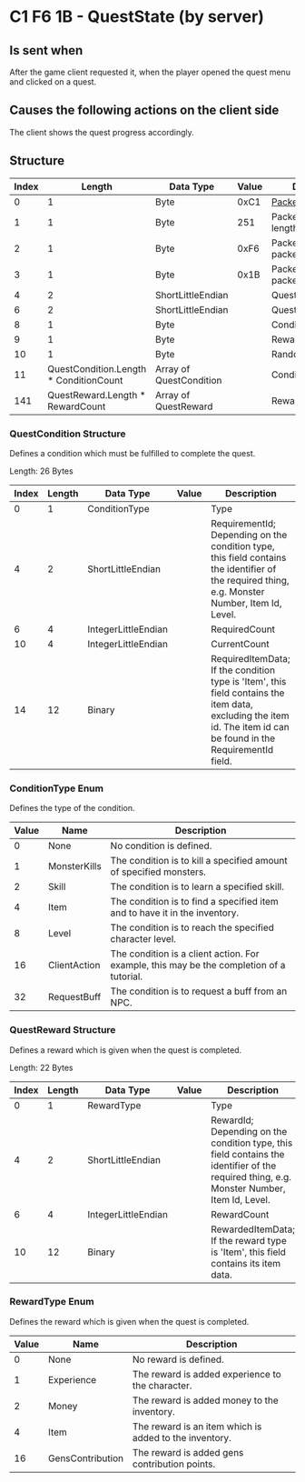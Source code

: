 # C1 F6 1B - QuestState (by server)

## Is sent when

After the game client requested it, when the player opened the quest menu and clicked on a quest.

## Causes the following actions on the client side

The client shows the quest progress accordingly.

## Structure

| Index | Length | Data Type | Value | Description |
|-------|--------|-----------|-------|-------------|
| 0 | 1 |   Byte   | 0xC1  | [Packet type](PacketTypes.md) |
| 1 | 1 |    Byte   |   251   | Packet header - length of the packet |
| 2 | 1 |    Byte   | 0xF6  | Packet header - packet type identifier |
| 3 | 1 |    Byte   | 0x1B  | Packet header - sub packet type identifier |
| 4 | 2 | ShortLittleEndian |  | QuestNumber |
| 6 | 2 | ShortLittleEndian |  | QuestGroup |
| 8 | 1 | Byte |  | ConditionCount |
| 9 | 1 | Byte |  | RewardCount |
| 10 | 1 | Byte |  | RandomRewardCount |
| 11 | QuestCondition.Length * ConditionCount | Array of QuestCondition |  | Conditions |
| 141 | QuestReward.Length * RewardCount | Array of QuestReward |  | Rewards |

### QuestCondition Structure

Defines a condition which must be fulfilled to complete the quest.

Length: 26 Bytes

| Index | Length | Data Type | Value | Description |
|-------|--------|-----------|-------|-------------|
| 0 | 1 | ConditionType |  | Type |
| 4 | 2 | ShortLittleEndian |  | RequirementId; Depending on the condition type, this field contains the identifier of the required thing, e.g. Monster Number, Item Id, Level. |
| 6 | 4 | IntegerLittleEndian |  | RequiredCount |
| 10 | 4 | IntegerLittleEndian |  | CurrentCount |
| 14 | 12 | Binary |  | RequiredItemData; If the condition type is 'Item', this field contains the item data, excluding the item id. The item id can be found in the RequirementId field. |

### ConditionType Enum

Defines the type of the condition.

| Value | Name | Description |
|-------|------|-------------|
| 0 | None | No condition is defined. |
| 1 | MonsterKills | The condition is to kill a specified amount of specified monsters. |
| 2 | Skill | The condition is to learn a specified skill. |
| 4 | Item | The condition is to find a specified item and to have it in the inventory. |
| 8 | Level | The condition is to reach the specified character level. |
| 16 | ClientAction | The condition is a client action. For example, this may be the completion of a tutorial. |
| 32 | RequestBuff | The condition is to request a buff from an NPC. |

### QuestReward Structure

Defines a reward which is given when the quest is completed.

Length: 22 Bytes

| Index | Length | Data Type | Value | Description |
|-------|--------|-----------|-------|-------------|
| 0 | 1 | RewardType |  | Type |
| 4 | 2 | ShortLittleEndian |  | RewardId; Depending on the condition type, this field contains the identifier of the required thing, e.g. Monster Number, Item Id, Level. |
| 6 | 4 | IntegerLittleEndian |  | RewardCount |
| 10 | 12 | Binary |  | RewardedItemData; If the reward type is 'Item', this field contains its item data. |

### RewardType Enum

Defines the reward which is given when the quest is completed.

| Value | Name | Description |
|-------|------|-------------|
| 0 | None | No reward is defined. |
| 1 | Experience | The reward is added experience to the character. |
| 2 | Money | The reward is added money to the inventory. |
| 4 | Item | The reward is an item which is added to the inventory. |
| 16 | GensContribution | The reward is added gens contribution points. |